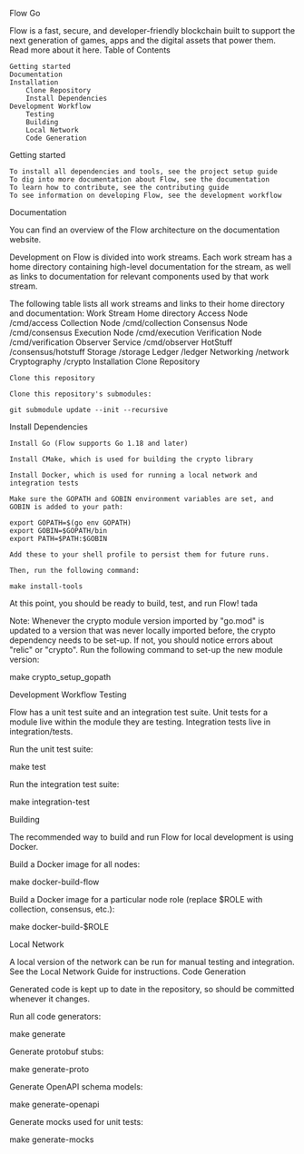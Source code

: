 Flow Go

Flow is a fast, secure, and developer-friendly blockchain built to support the next generation of games, apps and the digital assets that power them. Read more about it here.
Table of Contents

    Getting started
    Documentation
    Installation
        Clone Repository
        Install Dependencies
    Development Workflow
        Testing
        Building
        Local Network
        Code Generation

Getting started

    To install all dependencies and tools, see the project setup guide
    To dig into more documentation about Flow, see the documentation
    To learn how to contribute, see the contributing guide
    To see information on developing Flow, see the development workflow

Documentation

You can find an overview of the Flow architecture on the documentation website.

Development on Flow is divided into work streams. Each work stream has a home directory containing high-level documentation for the stream, as well as links to documentation for relevant components used by that work stream.

The following table lists all work streams and links to their home directory and documentation:
Work Stream 	Home directory
Access Node 	/cmd/access
Collection Node 	/cmd/collection
Consensus Node 	/cmd/consensus
Execution Node 	/cmd/execution
Verification Node 	/cmd/verification
Observer Service 	/cmd/observer
HotStuff 	/consensus/hotstuff
Storage 	/storage
Ledger 	/ledger
Networking 	/network
Cryptography 	/crypto
Installation
Clone Repository

    Clone this repository

    Clone this repository's submodules:

    git submodule update --init --recursive

Install Dependencies

    Install Go (Flow supports Go 1.18 and later)

    Install CMake, which is used for building the crypto library

    Install Docker, which is used for running a local network and integration tests

    Make sure the GOPATH and GOBIN environment variables are set, and GOBIN is added to your path:

    export GOPATH=$(go env GOPATH)
    export GOBIN=$GOPATH/bin
    export PATH=$PATH:$GOBIN

    Add these to your shell profile to persist them for future runs.

    Then, run the following command:

    make install-tools

At this point, you should be ready to build, test, and run Flow! tada

Note: Whenever the crypto module version imported by "go.mod" is updated to a version that was never locally imported before, the crypto dependency needs to be set-up. If not, you should notice errors about "relic" or "crypto". Run the following command to set-up the new module version:

make crypto_setup_gopath

Development Workflow
Testing

Flow has a unit test suite and an integration test suite. Unit tests for a module live within the module they are testing. Integration tests live in integration/tests.

Run the unit test suite:

make test

Run the integration test suite:

make integration-test

Building

The recommended way to build and run Flow for local development is using Docker.

Build a Docker image for all nodes:

make docker-build-flow

Build a Docker image for a particular node role (replace $ROLE with collection, consensus, etc.):

make docker-build-$ROLE

Local Network

A local version of the network can be run for manual testing and integration. See the Local Network Guide for instructions.
Code Generation

Generated code is kept up to date in the repository, so should be committed whenever it changes.

Run all code generators:

make generate

Generate protobuf stubs:

make generate-proto

Generate OpenAPI schema models:

make generate-openapi

Generate mocks used for unit tests:

make generate-mocks
